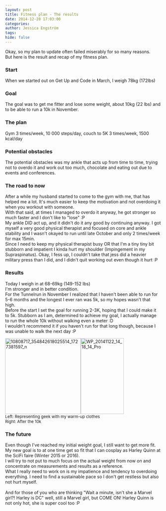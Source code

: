 ```yaml
---
layout: post
title: Fitness plan - The results
date: 2014-12-28 17:03:00
categories: 
author: Jessica Engström
tags: 
hide: false
---
```

<p>Okay, so my plan to update often failed miserably for so many reasons.<br />But here is the result and recap of my fitness plan.</p>
<h3>Start</h3>
<p>When we started out on Get Up and Code in March, I weigh 78kg (172lbs)</p>
<h3>Goal</h3>
<p>The goal was to get me fitter and lose some weight, about 10kg (22 lbs) and to be able to run a 10k in November.</p>
<h3>The plan</h3>
<p>Gym 3 times/week, 10 000 steps/day, couch to 5K 3 times/week, 1500 kcal/day</p>
<h3>Potential obstacles</h3>
<p>The potential obstacles was my ankle that acts up from time to time, trying not to overdo it and work out too much, chocolate and eating out due to events and conferences.</p>
<h3>The road to now</h3>
<p>After a while my husband started to come to the gym with me, that has helped me a lot. It's much easier to keep the motivation and not overdoing it when you workout with someone.<br />With that said, at times I managed to overdo it anyway, he got stronger so much faster and I don't like to "lose" :P <br />My ankle DID act up, and it didn't do it any good by continuing anyway. I got myself a very good physical therapist and focused on core and ankle stability and I wasn't okayed to run until late October and only 2 times/week for max 15min.<br />Since I need to keep my physical therapist busy OR that I'm a tiny tiny bit stubborn and impatient I kinda hurt my shoulder (Impingement in my Supraspinatus). Okay, I fess up, I couldn't take that jess did a heavier military press than I did, and I didn't quit working out even though it hurt :P</p>
<h3>Results</h3>
<p>Today I weigh in at 68-69kg (149-152 lbs)<br />I'm stronger and in better condition.<br />For the Tunnelrun in November I realized that I haven't been able to run for 5-6 months and the longest I ever ran was 5k, so my hopes wasn't that high.<br />Before the start I set the goal for running 2-3K, hoping that I could make it to 5k. Stubborn as I am, determined to achieve my goal, I actually manage to run the whole 10k without walking even a meter :D<br />I wouldn't recommend it if you haven't run for that long though, because I was unable to walk the next day :P</p>
<p><a href="/PostImages/10808717_354842618025514_1727381597_n.jpg"><img style="background-image: none; padding-top: 0px; padding-left: 0px; margin: 0px; display: inline; padding-right: 0px; border: 0px;" title="10808717_354842618025514_1727381597_n" src="/PostImages/10808717_354842618025514_1727381597_n_thumb.jpg" alt="10808717_354842618025514_1727381597_n" width="244" height="244" border="0" /></a><a href="/PostImages/WP_20141122_14_18_14_Pro.jpg"><img style="background-image: none; padding-top: 0px; padding-left: 0px; display: inline; padding-right: 0px; border: 0px;" title="WP_20141122_14_18_14_Pro" src="/PostImages/WP_20141122_14_18_14_Pro_thumb.jpg" alt="WP_20141122_14_18_14_Pro" width="139" height="244" border="0" /></a><br /><span style="font-size: small;">Left: Representing geek with my warm-up clothes <br />Right: After the 10k</span></p>
<h3>The future</h3>
<p>Even though I've reached my initial weight goal, I still want to get more fit.<br />My new goal is to at one time get so fit that I can cosplay as Harley Quinn at the SciFi faire (Winter 2015 or 2016).<br />I will try to not put to much focus on the actual weight from now on and concentrate on measurements and results as a reference.<br />What I really need to work on is my impatience and tendency to overdoing everything. I need to find a sustainable pace so I don't get restless but also not hurt myself.<br /><br />And for those of you who are thinking "Wait a minute, isn't she a Marvel girl?! Harley is DC" well, still a Marvel girl, but COME ON! Harley Quinn is not only hot, she is super cool too :P</p>

